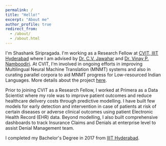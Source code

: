 ```yaml
---
permalink: /
title: "Hello!"
excerpt: "About me"
author_profile: true
redirect_from: 
  - /about/
  - /about.html
---
```


I'm Shashank Siripragada. I'm working as a Research Fellow at [CVIT, IIIT Hyderabad](https://cvit.iiit.ac.in/) where I am advised by [Dr. C.V. Jawahar](https://faculty.iiit.ac.in/~jawahar/) and [Dr. Vinay P. Namboodiri](https://vinaypn.github.io/). At CVIT, I'm involved in ongoing efforts in improving Multilingual Neural Machine Translation (MNMT) systems and also in curating parallel corpora to aid MNMT progress for Low-resourced Indian Languages. More details about the project [here](http://preon.iiit.ac.in/~jerin/bhasha/).

Prior to joining CVIT as a Research Fellow, I worked at Primera as a Data Scientist where my role was to improve patient outcomes and reduce healthcare delivery costs through predictive modelling. I have built few models for early detection and intervention in case of patients at risk of certain diseases or adverse clinical outcomes using patient Electronic Health Record (EHR) data. Beyond modelling, I also built comprehensive dashboards to track Insurance Claims and Denials at enterprise level to assist Denial Management team.

I completed my Bachelor's Degree in 2017 from [IIIT Hyderabad](https://www.iiit.ac.in/).